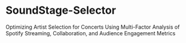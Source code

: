 # SoundStage-Selector
Optimizing Artist Selection for Concerts Using Multi-Factor Analysis of Spotify Streaming, Collaboration, and Audience Engagement Metrics
